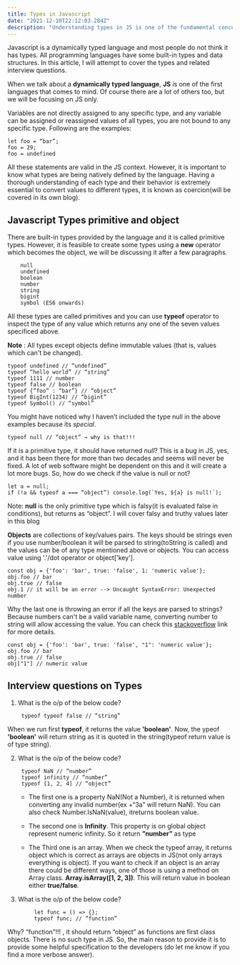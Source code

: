 ```yaml
---
title: Types in Javascript
date: "2021-12-10T22:12:03.284Z"
description: "Understanding types in JS is one of the fundamental concepts. You will be ready to answer any `types` based questions after reading this blog. Please leave your comments on github if you feel any information is incorrect."
---
```


Javascript is a dynamically typed language and most people do not think it has types. All programming languages have some built-in types and data structures. In this article, I will attempt to cover the types and related interview questions. 

When we talk about a **dynamically typed language**, **JS** is one of the first languages that comes to mind. Of course there are a lot of others too, but we will be focusing on JS only. 

Variables are not directly assigned to any specific type, and any variable can be assigned or reassigned values of all types, you are not bound to any specific type. Following are the examples:

``` 
let foo = “bar”;
foo = 29;
foo = undefined  
```

All these statements are valid in the JS context. However, it is important to know what types are being natively defined by the language. Having a thorough understanding of each type and their behavior is extremely essential to convert values to different types, it is known as coercion(will be covered in its own blog). 

## Javascript Types primitive and object

There are built-in types provided by the language and it is called primitive types. However, it is feasible to create some types using a **new** operator which becomes the object, we will be discussing it after a few paragraphs. 

        null
        undefined
        boolean
        number
        string
        bigint
        symbol (ES6 onwards)

All these types are called primitives and you can use **typeof** operator to inspect the type of any value which returns any one of the seven values specificed above. 

**Note** : All types except objects define immutable values (that is, values which can't be changed).

```
typeof undefined // “undefined”
typeof “hello world” // “string”
typeof 1111 // number
typeof false // boolean
typeof {“foo” : “bar”} // “object”
typeof BigInt(1234) // “bigint”
typeof Symbol() // “symbol”
```

You might have noticed why I haven’t included the type null in the above examples because its *special*. 

```
typeof null // “object” → why is that!!!
```

If it is a primitive type, it should have returned *null*? This is a bug in JS, yes, and it has been there for more than two decades and seems will never be fixed. A lot of web software might be dependent on this and it will create a lot more bugs. So, how do we check if the value is null or not?

```
let a = null;
if (!a && typeof a === “object”) console.log(`Yes, ${a} is null!`);
```
Note: **null** is the only primitive type which is falsy(it is evaluated false in conditions), but returns as “object”. I will cover falsy and truthy values later in this blog

**Objects** are collections of key/values pairs. The keys should be strings even if you use number/boolean it will be parsed to string(toString is called) and the values can be of any type mentioned above or objects. You can access value using '.'/dot operator or object['key'].

```
const obj = {'foo': 'bar', true: 'false', 1: 'numeric value'};
obj.foo // bar
obj.true // false
obj.1 // it will be an error --> Uncaught SyntaxError: Unexpected number
```
Why the last one is throwing an error if all the keys are parsed to strings? Because numbers can't be a valid variable name, converting number to string will allow accessing the value. You can check this [stackoverflow](https://stackoverflow.com/questions/8698792/javascript-object-key-beginning-with-number-allowed) link for more details.

```
const obj = {'foo': 'bar', true: 'false', "1": 'numeric value'};
obj.foo // bar
obj.true // false
obj["1"] // numeric value
```

## Interview questions on Types

1) What is the o/p of the below code?
    
		
		typeof typeof false // “string”
		
When we run first **typeof**, it returns the value **'boolean'**. Now, the ypeof 
 **'boolean'** will return string as it is quoted in the string(typeof return value is of type 
string).

2) What is the o/p of the below code?

		
		typeof NaN // “number”
		typeof infinity // “number”
		typeof [1, 2, 4] // “object”
		 
	
    - The first one is a property NaN(Not a Number), it is returned when converting any invalid number(ex +“3a” will return NaN). You can also check Number.IsNaN(value), itreturns boolean value.

	- The second one is **Infinity**. This property is on global object represent numeric infinity. So it return **”number”** as type

	- The Third one is an array. When we check the typeof array, it returns object which is correct as arrays are objects in JS(not only arrays everything is object). If you want to check if an object is an array there could be different ways, one of those is using a method on Array class. **Array.isArray([1, 2, 3])**. This will return value in boolean either **true/false**.

3) What is the o/p of the below code?

	
			let func = () => {};
			typeof func; // “function”

Why? “function”!!! , it should return “object” as functions are first class objects. There is no such type in JS. So, the main reason to provide it is to provide some helpful specification to the developers (do let me know if you find a more verbose answer).


